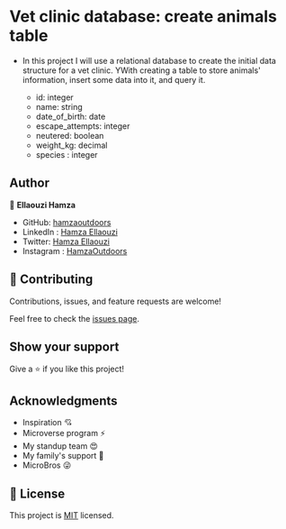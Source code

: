 # Vet clinic database: create animals table

- In this project I will use a relational database to create the initial data structure for a vet clinic. YWith creating a table to store animals' information, insert some data into it, and query it.

   - id: integer
   - name: string
   - date_of_birth: date
   - escape_attempts: integer
   - neutered: boolean
   - weight_kg: decimal
   - species : integer


## Author

👤 **Ellaouzi Hamza**

- GitHub: [hamzaoutdoors](https://github.com/Hamzaoutdoors)
- LinkedIn : [Hamza Ellaouzi](https://www.linkedin.com/in/hamza-ellaouzi-137a45b8/)
- Twitter: [Hamza Ellaouzi](https://twitter.com/EllaouziHamza)
- Instagram : [HamzaOutdoors](https://www.instagram.com/hamzaoutdoors/?hl=fr)

## 🤝 Contributing

Contributions, issues, and feature requests are welcome!

Feel free to check the [issues page](../../issues/).

## Show your support

Give a ⭐️ if you like this project!

## Acknowledgments

- Inspiration 💘
- Microverse program ⚡
- My standup team 😍
- My family's support 🙌
- MicroBros 😜

## 📝 License

This project is [MIT](./MIT.md) licensed.
